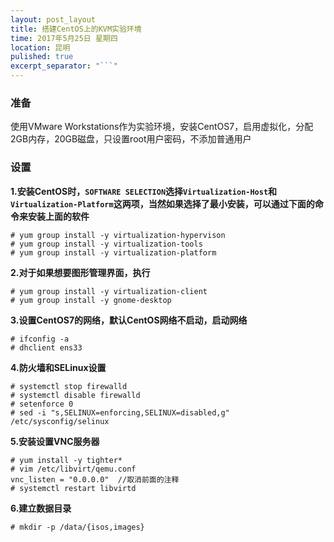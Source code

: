 ```yaml
---
layout: post_layout
title: 搭建CentOS上的KVM实验环境
time: 2017年5月25日 星期四
location: 昆明
pulished: true
excerpt_separator: "```"
---
```


### 准备

使用VMware Workstations作为实验环境，安装CentOS7，启用虚拟化，分配2GB内存，20GB磁盘，只设置root用户密码，不添加普通用户

### 设置

**1.安装CentOS时，`SOFTWARE SELECTION`选择`Virtualization-Host`和`Virtualization-Platform`这两项，当然如果选择了最小安装，可以通过下面的命令来安装上面的软件**

```shell
# yum group install -y virtualization-hypervison
# yum group install -y virtualization-tools
# yum group install -y virtualization-platform
```

**2.对于如果想要图形管理界面，执行**

```shell
# yum group install -y virtualization-client
# yum group install -y gnome-desktop
```

**3.设置CentOS7的网络，默认CentOS网络不启动，启动网络**

```shell
# ifconfig -a
# dhclient ens33
```

**4.防火墙和SELinux设置**

```shell
# systemctl stop firewalld
# systemctl disable firewalld
# setenforce 0
# sed -i "s,SELINUX=enforcing,SELINUX=disabled,g" /etc/sysconfig/selinux
```

**5.安装设置VNC服务器**

```shell
# yum install -y tighter*
# vim /etc/libvirt/qemu.conf
vnc_listen = "0.0.0.0"  //取消前面的注释
# systemctl restart libvirtd
```

**6.建立数据目录**

```shell
# mkdir -p /data/{isos,images}
```